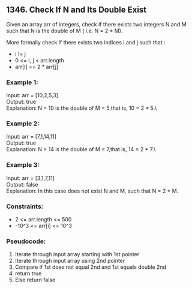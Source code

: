 ## 1346. Check If N and Its Double Exist

Given an array arr of integers, check if there exists two integers N and M such that N is the double of M ( i.e. N = 2 * M).

More formally check if there exists two indices i and j such that :

- i != j
- 0 <= i, j < arr.length
- arr[i] == 2 * arr[j]


### Example 1:

Input: arr = [10,2,5,3]\
Output: true\
Explanation: N = 10 is the double of M = 5,that is, 10 = 2 * 5.\

### Example 2:

Input: arr = [7,1,14,11]\
Output: true\
Explanation: N = 14 is the double of M = 7,that is, 14 = 2 * 7.\

### Example 3:

Input: arr = [3,1,7,11]\
Output: false\
Explanation: In this case does not exist N and M, such that N = 2 * M.

### Constraints:

- 2 <= arr.length <= 500
- -10^3 <= arr[i] <= 10^3

### Pseudocode:
1. Iterate through input array starting with 1st pointer
2. Iterate through input array using 2nd pointer
3. Compare if 1st does not equal 2nd and 1st equals double 2nd
4. return true
5. Else return false